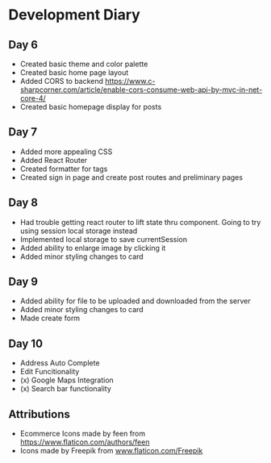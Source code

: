 # Development Diary

## Day 6 
- Created basic theme and color palette 
- Created basic home page layout
- Added CORS to backend https://www.c-sharpcorner.com/article/enable-cors-consume-web-api-by-mvc-in-net-core-4/
- Created basic homepage display for posts

## Day 7
- Added more appealing CSS
- Added React Router
- Created formatter for tags
- Created sign in page and create post routes and preliminary pages

## Day 8
- Had trouble getting react router to lift state thru <Link> component. Going to try using session local storage instead
- Implemented local storage to save currentSession
- Added ability to enlarge image by clicking it
- Added minor styling changes to card 

## Day 9
- Added ability for file to be uploaded and downloaded from the server 
- Added minor styling changes to card
- Made create form 

## Day 10
- Address Auto Complete
- Edit Funcitionality
- (x) Google Maps Integration
- (x) Search bar functionality

## Attributions
- Ecommerce Icons made by feen from https://www.flaticon.com/authors/feen
- Icons made by Freepik from www.flaticon.com/Freepik